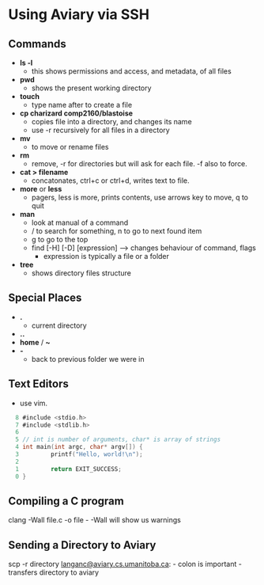 # Using Aviary via SSH

## Commands
- **ls -l**
    - this shows permissions and access, and metadata, of all files
- **pwd**
    - shows the present working directory
- **touch**
    - type name after to create a file
- **cp charizard comp2160/blastoise**
    - copies file into a directory, and changes its name
    - use -r recursively for all files in a directory
- **mv**
    - to move or rename files
- **rm**
    - remove, -r for directories but will ask for each file.  -f also to force.
- **cat > filename**
    - concatonates, ctrl+c or ctrl+d, writes text to file.
- **more**  or **less**
    - pagers, less is more, prints contents, use arrows key to move, q to quit
- **man**
    - look at manual of a command
    - / to search for something, n to go to next found item
    - g to go to the top
    - find [-H] [-D] [expression] --> changes behaviour of command, flags
        - expression is typically a file or a folder
- **tree**
    - shows directory files structure


## Special Places
- **.**
    - current directory
- **..**
- **home** / **~**
- **-**
    - back to previous folder we were in

## Text Editors
- use vim. 

```c
  8 #include <stdio.h>
  7 #include <stdlib.h>
  6 
  5 // int is number of arguments, char* is array of strings
  4 int main(int argc, char* argv[]) {
  3         printf("Hello, world!\n");
  2 
  1         return EXIT_SUCCESS;
  0 }

```

## Compiling a C program
clang -Wall file.c -o file
    - -Wall will show us warnings

## Sending a Directory to Aviary
scp -r directory langanc@aviary.cs.umanitoba.ca:
    - colon is important
    - transfers directory to aviary
